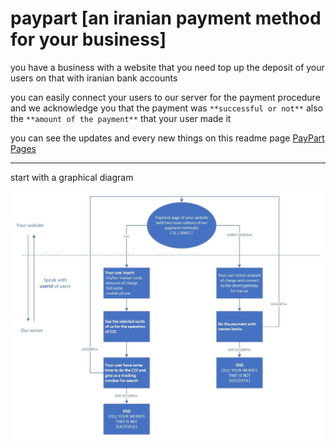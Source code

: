 # paypart [an iranian payment method for your business]

you have a business with a website that you need top up the deposit of your users on that with iranian bank accounts

you can easily connect your users to our server for the payment procedure and we acknowledge you that the payment was `**successful or not**` also the `**amount of the payment**` that your user made it

you can see the updates and every new things on this readme page [PayPart Pages](https://github.com/ataeiamirhosein/paypart)

--------------------------------------------------------------------

start with a graphical diagram

![paypart diagram](https://github.com/ataeiamirhosein/paypart/blob/main/assets/images/Paypart.jpg)
